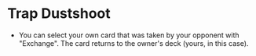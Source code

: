 # Trap Dustshoot

*   You can select your own card that was taken by your opponent with "Exchange". The card returns to the owner's deck (yours, in this case).
